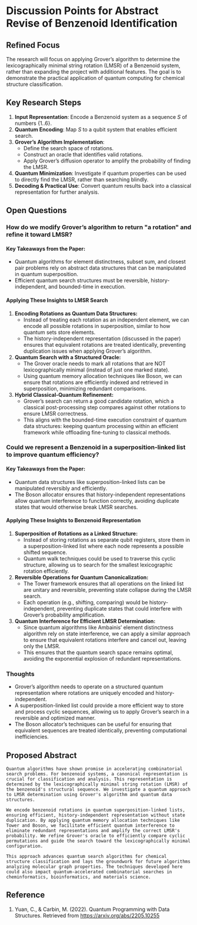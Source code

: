 # Discussion Points for Abstract Revise of Benzenoid Identification
## Refined Focus

The research will focus on applying Grover’s algorithm to determine the lexicographically minimal string rotation (LMSR) of a Benzenoid system, rather than expanding the project with additional features. The goal is to demonstrate the practical application of quantum computing for chemical structure classification.

## Key Research Steps

1. **Input Representation**: Encode a Benzenoid system as a sequence *S* of numbers {1..6}.
2. **Quantum Encoding**: Map *S* to a qubit system that enables efficient search.
3. **Grover’s Algorithm Implementation**:
    - Define the search space of rotations.
    - Construct an oracle that identifies valid rotations.
    - Apply Grover’s diffusion operator to amplify the probability of finding the LMSR.
4. **Quantum Minimization**: Investigate if quantum properties can be used to directly find the LMSR, rather than searching blindly.
5. **Decoding & Practical Use**: Convert quantum results back into a classical representation for further analysis.

## Open Questions

### How do we modify Grover’s algorithm to return "a rotation" and refine it toward LMSR?
#### Key Takeaways from the Paper:
   - Quantum algorithms for element distinctness, subset sum, and closest pair problems rely on abstract data structures that can be manipulated in quantum superposition.
   - Efficient quantum search structures must be reversible, history-independent, and bounded-time in execution.

#### Applying These Insights to LMSR Search
1. **Encoding Rotations as Quantum Data Structures:**
   - Instead of treating each rotation as an independent element, we can encode all possible rotations in superposition, similar to how quantum sets store elements.
   - The history-independent representation (discussed in the paper) ensures that equivalent rotations are treated identically, preventing duplication issues when applying Grover’s algorithm.
2. **Quantum Search with a Structured Oracle:**
   - The Grover oracle needs to mark all rotations that are NOT lexicographically minimal (instead of just one marked state).
   - Using quantum memory allocation techniques like Boson, we can ensure that rotations are efficiently indexed and retrieved in superposition, minimizing redundant comparisons.
3. **Hybrid Classical-Quantum Refinement:**
    - Grover’s search can return a good candidate rotation, which a classical post-processing step compares against other rotations to ensure LMSR correctness.
    - This aligns with the bounded-time execution constraint of quantum data structures: keeping quantum processing within an efficient framework while offloading fine-tuning to classical methods.

### Could we represent a Benzenoid in a superposition-linked list to improve quantum efficiency?
#### Key Takeaways from the Paper:
   - Quantum data structures like superposition-linked lists can be manipulated reversibly and efficiently.
   - The Boson allocator ensures that history-independent representations allow quantum interference to function correctly, avoiding duplicate states that would otherwise break LMSR searches.

#### Applying These Insights to Benzenoid Representation
1. **Superposition of Rotations as a Linked Structure:**
   - Instead of storing rotations as separate qubit registers, store them in a superposition-linked list where each node represents a possible shifted sequence.
   - Quantum walk techniques could be used to traverse this cyclic structure, allowing us to search for the smallest lexicographic rotation efficiently.
2. **Reversible Operations for Quantum Canonicalization:**
   - The Tower framework ensures that all operations on the linked list are unitary and reversible, preventing state collapse during the LMSR search.
   - Each operation (e.g., shifting, comparing) would be history-independent, preventing duplicate states that could interfere with Grover’s probability amplification.
3. **Quantum Interference for Efficient LMSR Determination:**
   - Since quantum algorithms like Ambainis’ element distinctness algorithm rely on state interference, we can apply a similar approach to ensure that equivalent rotations interfere and cancel out, leaving only the LMSR.
   - This ensures that the quantum search space remains optimal, avoiding the exponential explosion of redundant representations.

### Thoughts
  - Grover’s algorithm needs to operate on a structured quantum representation where rotations are uniquely encoded and history-independent.
  - A superposition-linked list could provide a more efficient way to store and process cyclic sequences, allowing us to apply Grover’s search in a reversible and optimized manner.
  - The Boson allocator’s techniques can be useful for ensuring that equivalent sequences are treated identically, preventing computational inefficiencies.

## Proposed Abstract

```
Quantum algorithms have shown promise in accelerating combinatorial search problems. For benzenoid systems, a canonical representation is crucial for classification and analysis. This representation is determined by the lexicographically minimal string rotation (LMSR) of the benzenoid's structural sequence. We investigate a quantum approach to LMSR determination using Grover's algorithm and quantum data structures.

We encode benzenoid rotations in quantum superposition-linked lists, ensuring efficient, history-independent representation without state duplication. By applying quantum memory allocation techniques like Tower and Boson, we facilitate efficient quantum interference to eliminate redundant representations and amplify the correct LMSR's probability. We refine Grover's oracle to efficiently compare cyclic permutations and guide the search toward the lexicographically minimal configuration.

This approach advances quantum search algorithms for chemical structure classification and lays the groundwork for future algorithms analyzing molecular graph properties. The techniques developed here could also impact quantum-accelerated combinatorial searches in cheminformatics, bioinformatics, and materials science.
```

## Reference

1. Yuan, C., & Carbin, M. (2022). Quantum Programming with Data Structures. Retrieved from https://arxiv.org/abs/2205.10255
